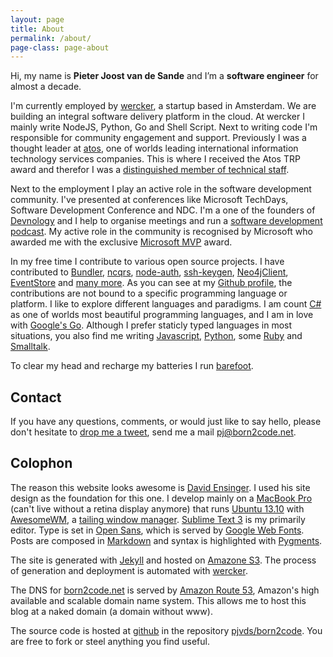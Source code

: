 ```yaml
---
layout: page
title: About
permalink: /about/
page-class: page-about
---
```


Hi, my name is __Pieter Joost van de Sande__ and I’m a __software engineer__ for almost a decade.

I'm currently employed by [wercker](http://wercker.com), a startup based in Amsterdam. We are building an integral software delivery platform in the cloud. At wercker I mainly write NodeJS, Python, Go and Shell Script. Next to writing code I'm responsible for community engagement and support.
Previously I was a thought leader at [atos](http://atos.net/), one of worlds leading international information technology services companies. This is where I received the Atos TRP award and therefor I was a [distinguished member of technical staff](http://en.wikipedia.org/wiki/Member_of_technical_staff).

Next to the employment I play an active role in the software development community. I've presented at conferences like Microsoft TechDays, Software Development Conference and NDC. I'm a one of the founders of [Devnology](http://devnology.nl) and I help to organise meetings and run a [software development podcast](http://devnology.nl/en/podcast). My active role in the community is recognised by Microsoft who awarded me with the exclusive [Microsoft MVP](http://mvp.microsoft.com/en-US/default.aspx) award.

In my free time I contribute to various open source projects. I have contributed to [Bundler](http://gembundler.com/), [ncqrs](http://github.com/ncqrs/ncqrs), [node-auth](https://github.com/ciaranj/node-oauth), [ssh-keygen](https://github.com/ericvicenti/ssh-keygen), [Neo4jClient](https://bitbucket.org/Readify/neo4jclient), [EventStore](https://github.com/joliver/EventStore) and [many more](https://github.com/pjvds). As you can see at my [Github profile](https://github.com/pjvds), the  contributions are not bound to a specific programming language or platform. I like to explore different languages and paradigms. I am  count [C#](http://msdn.microsoft.com/en-us/library/aa287558.aspx) as one of worlds most beautiful programming languages, and I am in love with [Google's Go](http://golang.org). Although I prefer staticly typed languages in most situations, you also find me writing [Javascript](https://developer.mozilla.org/en-US/docs/JavaScript), [Python](http://www.python.org/), some [Ruby](http://www.ruby-lang.org/) and [Smalltalk](http://smalltalk.org).

To clear my head and recharge my batteries I run [barefoot](http://barefootrunning.com).

## Contact

If you have any questions, comments, or would just like to say hello, please don't hesitate to [drop me a tweet](http://twitter.com/pjvds), send me a mail [pj@born2code.net](mailto:pj@born2code.net).

## Colophon

The reason this website looks awesome is [David Ensinger](http://davidensinger.com/). I used his site design as the foundation for this one. I develop mainly on a [MacBook Pro](http://www.apple.com/macbook-pro/) (can't live without a retina display anymore) that runs [Ubuntu 13.10](http://ubuntu.com) with [AwesomeWM](http://awesome.naquadah.org/), a [tailing window manager](http://en.wikipedia.org/wiki/Tiling_window_manager). [Sublime Text 3](http://www.sublimetext.com/) is my primarily editor. Type is set in [Open Sans](http://www.google.com/webfonts/specimen/Open+Sans), which is served by [Google Web Fonts](http://www.google.com/webfonts). Posts are composed in [Markdown](http://daringfireball.net/projects/markdown/) and syntax is highlighted with [Pygments](http://pygments.org/).

The site is generated with [Jekyll](http://jekyllrb.com/) and hosted on [Amazone S3](http://aws.amazon.com/s3/). The process of generation and deployment is automated with [wercker](https://app.wercker.com/project/bykey/c38587366b136b180eb7108c9c250cdc).

The DNS for [born2code.net](http://born2code.net) is served by [Amazon Route 53](http://aws.amazon.com/route53/‎), Amazon's high available and scalable domain name system. This allows me to host this blog at a naked domain (a domain without www).

The source code is hosted at [github](http://github.com) in the repository [pjvds/born2code](http://github.com/pjvds/born2code). You are free to fork or steel anything you find useful.